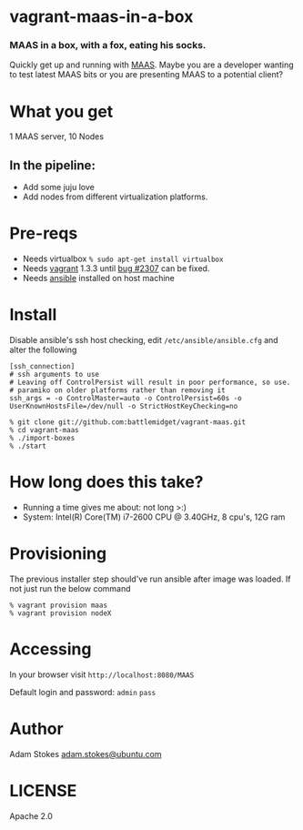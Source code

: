 # vagrant-maas-in-a-box

### MAAS in a box, with a fox, eating his socks.

Quickly get up and running with [MAAS][1]. Maybe you are a developer
wanting to test latest MAAS bits or you are presenting MAAS to a
potential client?

# What you get

1 MAAS server, 10 Nodes

## In the pipeline:
- Add some juju love
- Add nodes from different virtualization platforms.

# Pre-reqs

* Needs virtualbox `% sudo apt-get install virtualbox`
* Needs [vagrant][2] 1.3.3 until [bug #2307][4] can be fixed.
* Needs [ansible][3] installed on host machine

# Install

Disable ansible's ssh host checking, edit `/etc/ansible/ansible.cfg` and alter the following

```
[ssh_connection]
# ssh arguments to use
# Leaving off ControlPersist will result in poor performance, so use.
# paramiko on older platforms rather than removing it
ssh_args = -o ControlMaster=auto -o ControlPersist=60s -o UserKnownHostsFile=/dev/null -o StrictHostKeyChecking=no
```

```
% git clone git://github.com:battlemidget/vagrant-maas.git
% cd vagrant-maas
% ./import-boxes
% ./start
```

# How long does this take?

* Running a time gives me about: not long >:)
* System: Intel(R) Core(TM) i7-2600 CPU @ 3.40GHz, 8 cpu's, 12G ram

# Provisioning

The previous installer step should've run ansible after image was
loaded. If not just run the below command

```
% vagrant provision maas
% vagrant provision nodeX
```

# Accessing

In your browser visit `http://localhost:8080/MAAS`

Default login and password: `admin` `pass`

# Author

Adam Stokes <adam.stokes@ubuntu.com>

# LICENSE

Apache 2.0

 [1]: http://maas.ubuntu.com
 [2]: http://vagrantup.com
 [3]: http://ansibleworks.com/docs/gettingstarted.html#ubuntu-and-debian
 [4]: https://github.com/mitchellh/vagrant/issues/2307

